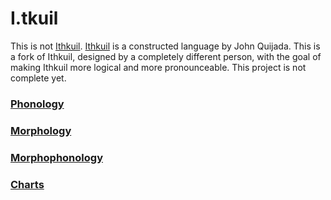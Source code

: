 # I.tkuil

This is not [Ithkuil](http://ithkuil.net/). [Ithkuil](http://ithkuil.net/) is a constructed language by John Quijada. This is a fork of Ithkuil, designed by a completely different person, with the goal of making Ithkuil more logical and more pronounceable. This project is not complete yet.

### [Phonology](phonology.md)

### [Morphology](morphology.md)

### [Morphophonology](morphophonology.md)

### [Charts](charts.md)
